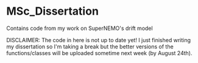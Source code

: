 # MSc_Dissertation
Contains code from my work on SuperNEMO's drift model

DISCLAIMER: The code in here is not up to date yet! I just finished writing my dissertation so I'm taking a break but the better versions of the functions/classes will be uploaded sometime next week (by August 24th).
